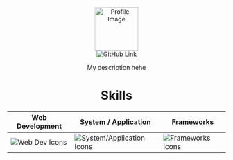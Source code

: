 <div align="center">
  <img width="100" src="<!-- your image URL here -->" alt="Profile Image"/>

  <br/>

  <a href="https://github.com/omargabagu">
    <img src="<!-- your banner/logo URL here -->" alt="GitHub Link"/>
  </a>

  <p>My description hehe</p>

  <h1>Skills</h1>
</div>

| Web Development | System / Application | Frameworks |
| --------------- | ---------------------| -----------|
| <img src="https://skillicons.dev/icons?i=php,js,html,css" alt="Web Dev Icons"/> | <img src="https://skillicons.dev/icons?i=py,c,cs,java" alt="System/Application Icons"/> | <img src="https://skillicons.dev/icons?i=laravel,spring" alt="Frameworks Icons"/> |
